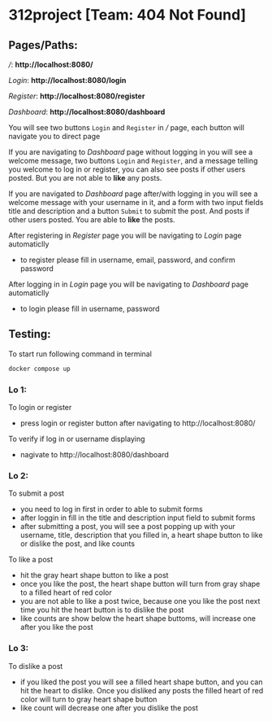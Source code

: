 # 312project [Team: 404 Not Found]

## Pages/Paths:
*/*: **http://localhost:8080/**

*Login*: **http://localhost:8080/login**

*Register*: **http://localhost:8080/register**

*Dashboard*: **http://localhost:8080/dashboard**

You will see two buttons `Login` and `Register` in */* page, each button will navigate you to direct page

If you are navigating to *Dashboard* page without logging in you will see a welcome message, two buttons `Login` and `Register`, and a message telling you welcome to log in or register, you can also see posts if other users posted. But you are not able to **like** any posts.

If you are navigated to *Dashboard* page after/with logging in you will see a welcome message with your username in it, and a form with two input fields title and description and a button `Submit` to submit the post. And posts if other users posted. You are able to **like** the posts.

After registering in *Register* page you will be navigating to *Login* page automaticlly
 - to register please fill in username, email, password, and confirm password

After logging in in *Login* page you will be navigating to *Dashboard* page automaticlly
 - to login please fill in username, password


## Testing:

To start run following command in terminal

```bash
docker compose up
```

### Lo 1:

To login or register
 - press login or register button after navigating to http://localhost:8080/
   
To verify if log in or username displaying
 - nagivate to http://localhost:8080/dashboard

### Lo 2:

To submit a post
 - you need to log in first in order to able to submit forms
 - after loggin in fill in the title and description input field to submit forms
 - after submitting a post, you will see a post popping up with your username, title, description that you filled in, a heart shape button to like or dislike the post, and like counts

To like a post
 - hit the gray heart shape button to like a post
 - once you like the post, the heart shape button will turn from gray shape to a filled heart of red color
 - you are not able to like a post twice, because one you like the post next time you hit the heart button is to dislike the post
 - like counts are show below the heart shape buttoms, will increase one after you like the post

### Lo 3:

To dislike a post
 - if you liked the post you will see a filled heart shape button, and you can hit the heart to dislike. Once you disliked any posts the filled heart of red color will turn to gray heart shape button
 - like count will decrease one after you dislike the post

